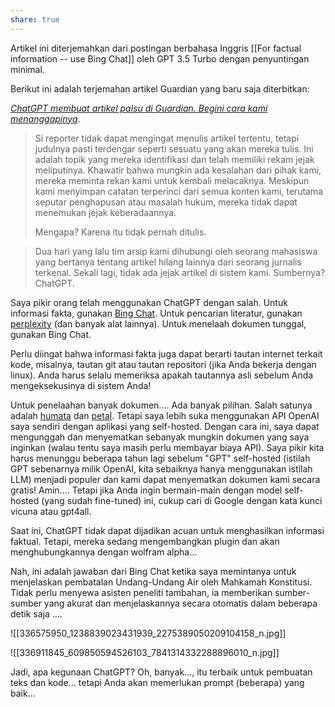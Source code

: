 ```yaml
---
share: true
---
```


Artikel ini diterjemahkan dari postingan berbahasa Inggris [[For factual information -- use Bing Chat]] oleh GPT 3.5 Turbo dengan penyuntingan minimal.

Berikut ini adalah terjemahan artikel Guardian yang baru saja diterbitkan:

_[ChatGPT membuat artikel palsu di Guardian. Begini cara kami menanggapinya](https://www.theguardian.com/commentisfree/2023/apr/06/ai-chatgpt-guardian-technology-risks-fake-article?fbclid=IwAR18mVnQbr3TrTX_SL9pfeZSVrDIi6MRaHd8mJaY64pOTQP9uA9XYJDgVIM)_.

> Si reporter tidak dapat mengingat menulis artikel tertentu, tetapi judulnya pasti terdengar seperti sesuatu yang akan mereka tulis. Ini adalah topik yang mereka identifikasi dan telah memiliki rekam jejak meliputinya. Khawatir bahwa mungkin ada kesalahan dari pihak kami, mereka meminta rekan kami untuk kembali  melacaknya. Meskipun kami menyimpan catatan terperinci dari semua konten kami, terutama seputar penghapusan atau masalah hukum, mereka tidak dapat menemukan jejak keberadaannya.
> 
> Mengapa? Karena itu tidak pernah ditulis.

> Dua hari yang lalu tim arsip kami dihubungi oleh seorang mahasiswa yang bertanya tentang artikel hilang lainnya dari seorang jurnalis terkenal. Sekali lagi, tidak ada jejak artikel di sistem kami. Sumbernya? ChatGPT.

Saya pikir orang telah menggunakan ChatGPT dengan salah. Untuk informasi fakta, gunakan [Bing Chat](https://www.bing.com/new). Untuk pencarian literatur, gunakan [perplexity](https://www.perplexity.ai/) (dan banyak alat lainnya). Untuk menelaah dokumen tunggal, gunakan Bing Chat.

Perlu diingat bahwa informasi fakta juga dapat berarti tautan internet terkait kode, misalnya, tautan git atau tautan repositori (jika Anda bekerja dengan linux). Anda harus selalu memeriksa apakah tautannya asli sebelum Anda mengeksekusinya di sistem Anda!

Untuk penelaahan banyak dokumen.... Ada banyak pilihan. Salah satunya adalah [humata](https://www.humata.ai/) dan [petal](https://www.petal.org/). Tetapi saya lebih suka menggunakan API OpenAI saya sendiri dengan aplikasi yang self-hosted. Dengan cara ini, saya dapat mengunggah dan menyematkan sebanyak mungkin dokumen yang saya inginkan (walau tentu saya masih perlu membayar biaya API). Saya pikir kita harus menunggu beberapa tahun lagi sebelum "GPT" self-hosted (istilah GPT sebenarnya milik OpenAI, kita sebaiknya hanya menggunakan istilah LLM) menjadi populer dan kami dapat menyematkan dokumen kami secara gratis! Amin.... Tetapi jika Anda ingin bermain-main dengan model self-hosted (yang sudah fine-tuned) ini, cukup cari di Google dengan kata kunci vicuna atau gpt4all.

Saat ini, ChatGPT tidak dapat dijadikan acuan untuk menghasilkan informasi faktual. Tetapi, mereka sedang mengembangkan plugin dan akan menghubungkannya dengan wolfram alpha...

Nah, ini adalah jawaban dari Bing Chat ketika saya memintanya untuk menjelaskan pembatalan Undang-Undang Air oleh Mahkamah Konstitusi. Tidak perlu menyewa asisten peneliti tambahan, ia memberikan sumber-sumber yang akurat dan menjelaskannya secara otomatis dalam beberapa detik saja ....

![[336575950_1238839023431939_2275389050209104158_n.jpg]]

![[336911845_609850594526103_7841314332288896010_n.jpg]]

Jadi, apa kegunaan ChatGPT? Oh, banyak..., itu terbaik untuk pembuatan teks dan kode... tetapi Anda akan memerlukan prompt (beberapa) yang baik...